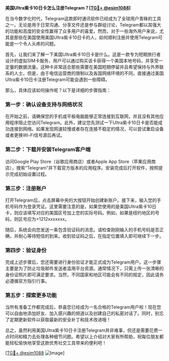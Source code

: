 **美国Ultra紫卡10日卡怎么注册Telegram？[[TG💪+ @esim1088](https://t.me/s/esim1088)]**

在当今数字化时代，Telegram这款即时通讯软件已经成为了全球用户青睐的工具之一。无论是用于日常沟通、分享文件还是参与群组讨论，Telegram都以其强大的功能和高度的安全性赢得了众多用户的喜爱。然而，对于一些海外用户来说，尤其是那些在美国使用美国Ultra紫卡10日卡的人，如何顺利注册并使用Telegram可能是一个令人头疼的问题。

首先，让我们来了解一下美国Ultra紫卡10日卡是什么。这是一款专为短期旅行者设计的虚拟SIM卡服务，用户可以通过购买该卡获得一个美国本地号码，并享受一定量的数据流量。这种卡非常适合那些需要在美国短期停留并且希望保持与外界联系的人士。但是，由于电信运营商的限制以及各国网络环境的不同，直接通过美国Ultra紫卡10日卡注册Telegram可能会遇到一些障碍。

那么，具体应该如何操作呢？以下是详细的步骤指南：

### 第一步：确认设备支持与网络状况

在开始之前，请确保您的手机或平板电脑能够正常连接到互联网，并且没有其他应用程序阻止您访问Telegram。此外，建议您先测试一下Ultra紫卡10日卡是否能成功连接到网络。如果发现网速较慢或者存在连接不稳定的情况，可以尝试重启设备或者更换Wi-Fi信号源后再试。

### 第二步：下载并安装Telegram客户端

访问Google Play Store（谷歌应用商店）或者Apple App Store（苹果应用商店），搜索“Telegram”并下载官方版本的应用程序。安装完成后打开软件，按照提示完成初始设置过程。

### 第三步：注册账户

打开Telegram后，点击屏幕中央的大按钮开始创建新账户。接下来，输入您的手机号码作为登录凭证。这里需要注意的是，如果您使用的是美国Ultra紫卡10日卡，则应该填写对应的美国区号加上您的实际号码。例如，如果是纽约地区的号码，则区号应为+1212xxxxxxx。

随后，系统会向您发送一条包含验证码的消息。请检查刚刚输入的手机号码是否正确，并耐心等待短信的到来。收到验证码之后，在指定位置填入即可继续下一步。

### 第四步：验证身份

完成上述步骤后，您还需要进行身份验证才能正式成为Telegram用户。这一步骤主要是为了防止垃圾邮件发送者滥用平台资源。通常情况下，只需上传一张清晰的身份证照片即可满足要求。当然，不同国家和地区可能会有不同的规定，因此请务必遵循官方指引行事。

### 第五步：探索更多功能

当所有准备工作都完成后，恭喜您已经成为一名合格的Telegram用户啦！现在您可以自由地添加好友、加入感兴趣的频道以及创建自己的私密对话了。同时，别忘了定期更新软件以获取最新的安全补丁和技术改进哦！

总之，虽然利用美国Ultra紫卡10日卡注册Telegram并非难事，但还是需要花费一点时间和精力去处理各种细节问题。希望以上介绍对大家有所帮助，祝每位朋友都能轻松愉快地享受这款优秀社交工具带来的便利吧！

[[TG💪+ @esim1088](https://t.me/s/esim1088) ![Image](https://i.postimg.cc/4NQfJmqS/Snipaste-2025-05-13-00-14-12.png)]